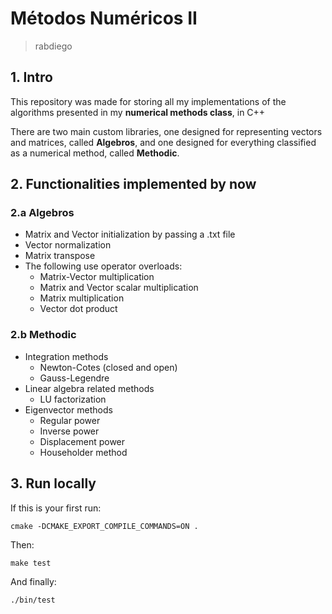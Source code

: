 # Métodos Numéricos II
> rabdiego

## 1. Intro
This repository was made for storing all my implementations of the algorithms presented in my **numerical methods class**, in C++

There are two main custom libraries, one designed for representing vectors and matrices, called **Algebros**, and one designed for everything classified as a numerical method, called **Methodic**.

## 2. Functionalities implemented by now

### 2.a Algebros
- Matrix and Vector initialization by passing a .txt file
- Vector normalization
- Matrix transpose
- The following use operator overloads:
    - Matrix-Vector multiplication
    - Matrix and Vector scalar multiplication
    - Matrix multiplication
    - Vector dot product

### 2.b Methodic
- Integration methods
    - Newton-Cotes (closed and open)
    - Gauss-Legendre
- Linear algebra related methods
    - LU factorization
- Eigenvector methods
    - Regular power
    - Inverse power
    - Displacement power
    - Householder method

## 3. Run locally

If this is your first run:

`cmake -DCMAKE_EXPORT_COMPILE_COMMANDS=ON .`

Then:

`make test`

And finally:

`./bin/test`